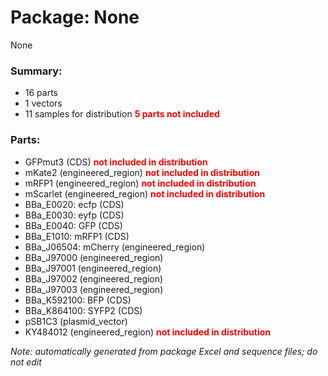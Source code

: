 # Package: None

None

### Summary:

- 16 parts
- 1 vectors
- 11 samples for distribution **<span style="color:red">5 parts not included</span>**

### Parts:

- GFPmut3 (CDS) **<span style="color:red">not included in distribution</span>**
- mKate2 (engineered_region) **<span style="color:red">not included in distribution</span>**
- mRFP1 (engineered_region) **<span style="color:red">not included in distribution</span>**
- mScarlet (engineered_region) **<span style="color:red">not included in distribution</span>**
- BBa_E0020: ecfp (CDS)
- BBa_E0030: eyfp (CDS)
- BBa_E0040: GFP (CDS)
- BBa_E1010: mRFP1 (CDS)
- BBa_J06504: mCherry (engineered_region)
- BBa_J97000 (engineered_region)
- BBa_J97001 (engineered_region)
- BBa_J97002 (engineered_region)
- BBa_J97003 (engineered_region)
- BBa_K592100: BFP (CDS)
- BBa_K864100: SYFP2 (CDS)
- pSB1C3 (plasmid_vector)
- KY484012 (engineered_region) **<span style="color:red">not included in distribution</span>**

_Note: automatically generated from package Excel and sequence files; do not edit_
